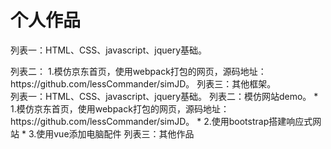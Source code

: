 ﻿# 个人作品
<div>
    <p>列表一：HTML、CSS、javascript、jquery基础。</p>
    列表二：
    1.模仿京东首页，使用webpack打包的网页，源码地址：https://github.com/lessCommander/simJD。
    列表三：其他框架。
</div>
列表一：HTML、CSS、javascript、jquery基础。  
列表二：模仿网站demo。  
   * 1.模仿京东首页，使用webpack打包的网页，源码地址：https://github.com/lessCommander/simJD。  
   * 2.使用bootstrap搭建响应式网站  
   * 3.使用vue添加电脑配件  
列表三：其他作品  
